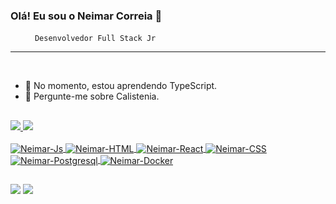 <div> 

### Olá! Eu sou o Neimar Correia 👋
&ensp;&ensp;&ensp;&ensp;&ensp; ```Desenvolvedor Full Stack Jr```
 </div>
 
 ***
 
 <br/>
 
 <div>
	
- 🌱 No momento, estou aprendendo TypeScript.
- 💬 Pergunte-me sobre Calistenia.
</div>

##


<div>
	<a href="https://beacons.ai/neimarc">
	<img height="180em" src="https://github-readme-stats.vercel.app/api?username=neimarc&show_icons=true&theme=radical&iclude_all_commits=true&count_private=true"/>
	<img height="180em" src="https://github-readme-stats.vercel.app/api/top-langs/?username=neimarc&layout-compact&langs_count-16&theme=radical"/>
	
</div>
	

<div style="display: inline_block"><br>
	
<img align="center" alt="Neimar-Js" height="30"  src="https://img.shields.io/badge/JavaScript-F7DF1E?style=for-the-badge&logo=javascript&logoColor=black">
<img align="center" alt="Neimar-HTML" height="30"  src="https://img.shields.io/badge/HTML-ffffff?&style=for-the-badge&logo=html5&logoColor=#d75413">
<img align="center" alt="Neimar-React" height="30"  src="https://img.shields.io/badge/React-20232A?style=for-the-badge&logo=react&logoColor=61DAFB">
  
  <img align="center" alt="Neimar-CSS" height="30"  src="https://img.shields.io/badge/CSS-ffffff?&style=for-the-badge&logo=css3&logoColor=blue">
  <img align="center" alt="Neimar-Postgresql" height="30"  src="https://img.shields.io/badge/PostgreSQL-316192?style=for-the-badge&logo=postgresql&logoColor=white">
	<img align="center" alt="Neimar-Docker" height="30"  src="https://img.shields.io/badge/Docker-026014?&style=for-the-badge&logo=docker&logoColor=61DAFB">
	

##

<div>
<a href = "mailto:neimardeveloper@gmail.com"><img src="https://img.shields.io/badge/-Gmail-%23333?style=for-the-badge&logo=gmail&logoColor=white" target="_blank"></a>
  <a href="https://www.linkedin.com/in/neimarc/" target="_blank"><img src="https://img.shields.io/badge/-LinkedIn-%230077B5?style=for-the-badge&logo=linkedin&logoColor=white" target="_blank"></a> 

</div>



<!-- <img align="right" alt="Neimar-pic" height="150" style="border-radius:50px;" src="https://pps.whatsapp.net/v/t61.24694-24/107374098_304143830971050_8438199148334061929_n.jpg?ccb=11-4&oh=01_AdQ_cYmQ86NexoGmlRAD0hIdc_u0k6kXq2LbFCg4PxiTSA&oe=63D31164">
</div>  Essa é a foto do perfil

Ícones anteriores:
  <img align="center" alt="Neimar-Js" height="30" width="40" src="https://raw.githubusercontent.com/devicons/devicon/master/icons/javascript/javascript-plain.svg">
  <img align="center" alt="Neimar-React" height="30" width="40" src="https://raw.githubusercontent.com/devicons/devicon/master/icons/react/react-original.svg">
  <img align="center" alt="Neimar-HTML" height="30" width="40" src="https://raw.githubusercontent.com/devicons/devicon/master/icons/html5/html5-original.svg">
  <img align="center" alt="Neimar-CSS" height="30" width="40" src="https://raw.githubusercontent.com/devicons/devicon/master/icons/css3/css3-original.svg">
  <img align="center" alt="Neimar-Ts" height="30" width="40" src="https://raw.githubusercontent.com/devicons/devicon/master/icons/postgresql/postgresql-original.svg">
  <img align="center" alt="Neimar-Ts" height="30" width="40" src="https://raw.githubusercontent.com/devicons/devicon/master/icons/docker/docker-original.svg">


--!>


